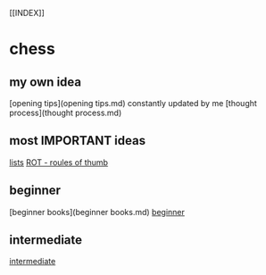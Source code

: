 [[INDEX]]
# chess

## my own idea
[opening tips](opening tips.md) constantly updated by me
[thought process](thought process.md)

## most IMPORTANT ideas
[lists](lists.md)
[ROT - roules of thumb](ROT.md)

## beginner
[beginner books](beginner books.md)
[beginner](beginner.md)

## intermediate
[intermediate](intermediate.md)

